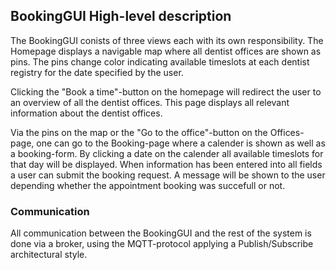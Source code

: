 ## BookingGUI High-level description 

The BookingGUI conists of three views each with its own responsibility. The Homepage displays a navigable map where all dentist offices are shown as pins. The pins change color indicating available timeslots at each dentist registry for the date specified by the user. 

Clicking the "Book a time"-button on the homepage will redirect the user to an overview of all the dentist offices. This page displays all relevant information about the dentist offices. 

Via the pins on the map or the "Go to the office"-button on the Offices-page, one can go to the Booking-page where a calender is shown as well as a booking-form. By clicking a date on the calender all available timeslots for that day will be displayed. When information has been entered into all fields a user can submit the booking request. A message will be shown to the user depending whether the appointment booking was succefull or not. 

### Communication
All communication between the BookingGUI and the rest of the system is done via a broker, using the MQTT-protocol applying a Publish/Subscribe architectural style. 

#